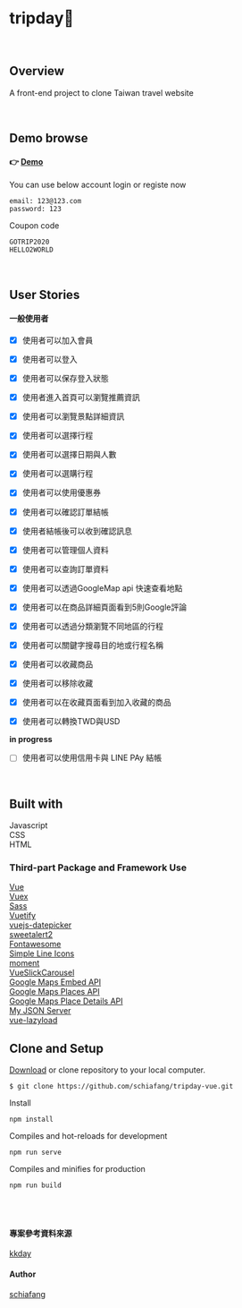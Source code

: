 # tripday🦉 
<br>

## Overview

A front-end project to clone Taiwan travel website

<br>


## Demo browse
####  👉 [Demo](https://schiafang.github.io/tripday-vue/)

You can use below account login or registe now
```
email: 123@123.com  
password: 123
```

Coupon code
```
GOTRIP2020 
HELLO2WORLD
```


<br>

## User Stories

#### 一般使用者

- [x] 使用者可以加入會員 
- [x] 使用者可以登入 
- [x] 使用者可以保存登入狀態 
- [x] 使用者進入首頁可以瀏覽推薦資訊
- [x] 使用者可以瀏覽景點詳細資訊
- [x] 使用者可以選擇行程
- [x] 使用者可以選擇日期與人數
- [x] 使用者可以選購行程
- [x] 使用者可以使用優惠券
- [x] 使用者可以確認訂單結帳
- [x] 使用者結帳後可以收到確認訊息
- [x] 使用者可以管理個人資料 
- [x] 使用者可以查詢訂單資料
- [x] 使用者可以透過GoogleMap api 快速查看地點 
- [x] 使用者可以在商品詳細頁面看到5則Google評論
- [x] 使用者可以透過分類瀏覽不同地區的行程
- [x] 使用者可以關鍵字搜尋目的地或行程名稱
- [x] 使用者可以收藏商品
- [x] 使用者可以移除收藏
- [x] 使用者可以在收藏頁面看到加入收藏的商品
- [x] 使用者可以轉換TWD與USD

 
 **in progress**
- [ ] 使用者可以使用信用卡與 LINE PAy 結帳

<br>

## Built with

Javascript  
CSS  
HTML



### Third-part Package and Framework Use 
[Vue](https://vuejs.org/v2/guide/installation.html)  
[Vuex](https://vuex.vuejs.org/)  
[Sass](https://sass-lang.com/)  
[Vuetify](https://vuetifyjs.com/en/)  
[vuejs-datepicker](https://www.npmjs.com/package/vuejs-datepicker)  
[sweetalert2](https://sweetalert2.github.io/)  
[Fontawesome](https://fontawesome.com/)  
[Simple Line Icons](https://simplelineicons.github.io/)   
[moment](https://www.npmjs.com/package/moment)  
[VueSlickCarousel](https://github.com/gs-shop/vue-slick-carousel)   
[Google Maps Embed API](https://developers.google.com/maps/documentation/embed/get-started)     
[Google Maps Places API](https://developers.google.com/places/web-service/overview)     
[Google Maps Place Details API](https://developers.google.com/places/web-service/details)   
[My JSON Server](https://github.com/typicode/json-server)   
[vue-lazyload](https://github.com/hilongjw/vue-lazyload#image-listener-filter)

## Clone and Setup
[Download](https://github.com/schiafang/tripday-vue/archive/master.zip) or clone repository to your local computer.
```
$ git clone https://github.com/schiafang/tripday-vue.git
```

Install
```
npm install
```

Compiles and hot-reloads for development
```
npm run serve
```

Compiles and minifies for production
```
npm run build
```


<br>
<br>

#### 專案參考資料來源
[kkday](https://www.kkday.com/zh-tw/)


#### Author
[schiafang](https://github.com/schiafang)